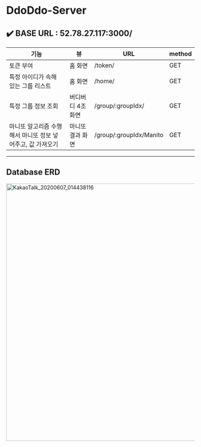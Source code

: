 # DdoDdo-Server


## ✔️ BASE URL : 52.78.27.117:3000/

| 기능 | 뷰 | URL | method |
|---|-----------|-------------|---|
| 토큰 부여 | 홈 화면 | /token/ | GET | 
| 특정 아이디가 속해 있는 그룹 리스트 | 홈 화면 | /home/ | GET |
| 특정 그룹 정보 조회 | 버디버디 4조 화면 | /group/:groupIdx/ | GET |
| 마니또 알고리즘 수행해서 마니또 정보 넣어주고, 값 가져오기 | 마니또 결과 화면 | /group/:groupIdx/Manito | GET |



***


## Database ERD

<img width="688" alt="KakaoTalk_20200607_014438116" src="https://user-images.githubusercontent.com/37949197/83949770-8cc0e500-a860-11ea-9776-fe3229eb5a42.png">

